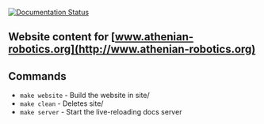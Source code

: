 [![Documentation Status](https://readthedocs.org/projects/athenian-robotics/badge/?version=latest)](http://athenian-robotics.readthedocs.io/en/latest/?badge=latest)

## Website content for [www.athenian-robotics.org](http://www.athenian-robotics.org)

## Commands

* `make website` - Build the website in site/
* `make clean` - Deletes site/
* `make server` - Start the live-reloading docs server







